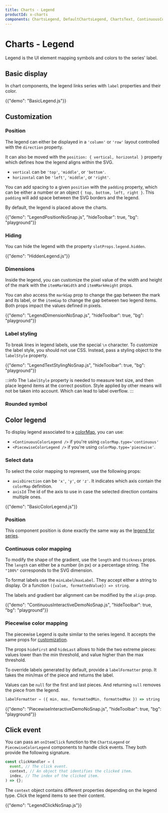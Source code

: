 ```yaml
---
title: Charts - Legend
productId: x-charts
components: ChartsLegend, DefaultChartsLegend, ChartsText, ContinuousColorLegend, PiecewiseColorLegend
---
```


# Charts - Legend

<p class="description">Legend is the UI element mapping symbols and colors to the series' label.</p>

## Basic display

In chart components, the legend links series with `label` properties and their color.

{{"demo": "BasicLegend.js"}}

## Customization

### Position

The legend can either be displayed in a `'column'` or `'row'` layout controlled with the `direction` property.

It can also be moved with the `position: { vertical, horizontal }` property which defines how the legend aligns within the SVG.

- `vertical` can be `'top'`, `'middle'`, or `'bottom'`.
- `horizontal` can be `'left'`, `'middle'`, or `'right'`.

You can add spacing to a given `position` with the `padding` property, which can be either a number or an object `{ top, bottom, left, right }`.
This `padding` will add space between the SVG borders and the legend.

By default, the legend is placed above the charts.

{{"demo": "LegendPositionNoSnap.js", "hideToolbar": true, "bg": "playground"}}

### Hiding

You can hide the legend with the property `slotProps.legend.hidden`.

{{"demo": "HiddenLegend.js"}}

### Dimensions

Inside the legend, you can customize the pixel value of the width and height of the mark with the `itemMarkWidth` and `itemMarkHeight` props.

You can also access the `markGap` prop to change the gap between the mark and its label, or the `itemGap` to change the gap between two legend items.
Both props impact the values defined in pixels.

{{"demo": "LegendDimensionNoSnap.js", "hideToolbar": true, "bg": "playground"}}

### Label styling

To break lines in legend labels, use the special `\n` character. To customize the label style, you should not use CSS.
Instead, pass a styling object to the `labelStyle` property.

{{"demo": "LegendTextStylingNoSnap.js", "hideToolbar": true, "bg": "playground"}}

:::info
The `labelStyle` property is needed to measure text size, and then place legend items at the correct position.
Style applied by other means will not be taken into account.
Which can lead to label overflow.
:::

### Rounded symbol

<!-- REPLACE WITH Mark types example & custom mark types -->

## Color legend

To display legend associated to a [colorMap](https://mui.com/x/react-charts/styling/#values-color), you can use:

- `<ContinuousColorLegend />` if you're using `colorMap.type='continuous'`
- `<PiecewiseColorLegend />` if you're using `colorMap.type='piecewise'`.

### Select data

To select the color mapping to represent, use the following props:

- `axisDirection` can be `'x'`, `'y'`, or `'z'`. It indicates which axis contain the `colorMap` definition.
- `axisId` The id of the axis to use in case the selected direction contains multiple ones.

{{"demo": "BasicColorLegend.js"}}

### Position

This component position is done exactly the same way as the [legend for series](#position).

### Continuous color mapping

To modify the shape of the gradient, use the `length` and `thickness` props.
The `length` can either be a number (in px) or a percentage string. The `"100%"` corresponds to the SVG dimension.

To format labels use the `minLabel`/`maxLabel`.
They accept either a string to display.
Or a function `({value, formattedValue}) => string`.

The labels and gradient bar alignment can be modified by the `align` prop.

{{"demo": "ContinuousInteractiveDemoNoSnap.js", "hideToolbar": true, "bg": "playground"}}

### Piecewise color mapping

The piecewise Legend is quite similar to the series legend.
It accepts the same props for [customization](#dimensions).

The props `hideFirst` and `hideLast` allows to hide the two extreme pieces: values lower than the min threshold, and value higher than the max threshold.

To override labels generated by default, provide a `labelFormatter` prop.
It takes the min/max of the piece and returns the label.

Values can be `null` for the first and last pieces.
And returning `null` removes the piece from the legend.

```ts
labelFormatter = ({ min, max, formattedMin, formattedMax }) => string | null;
```

{{"demo": "PiecewiseInteractiveDemoNoSnap.js", "hideToolbar": true, "bg": "playground"}}

## Click event

You can pass an `onItemClick` function to the `ChartsLegend` or `PiecewiseColorLegend` components to handle click events.
They both provide the following signature.

```js
const clickHandler = (
  event, // The click event.
  context, // An object that identifies the clicked item.
  index, // The index of the clicked item.
) => {};
```

The `context` object contains different properties depending on the legend type.
Click the legend items to see their content.

{{"demo": "LegendClickNoSnap.js"}}
